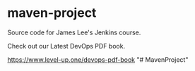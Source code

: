 # maven-project
Source code for James Lee's Jenkins course.

Check out our Latest DevOps PDF book.

https://www.level-up.one/devops-pdf-book
"# MavenProject" 
